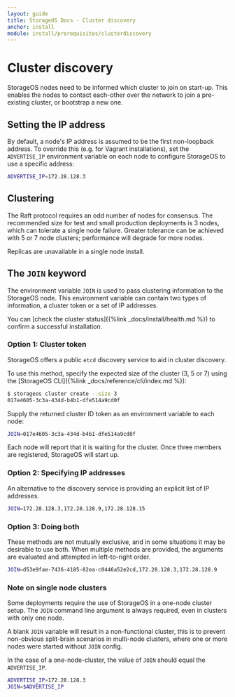 ```yaml
---
layout: guide
title: StorageOS Docs - Cluster discovery
anchor: install
module: install/prerequisites/clusterdiscovery
---
```


# Cluster discovery

StorageOS nodes need to be informed which cluster to join on start-up. This enables
the nodes to contact each-other over the network to join a pre-existing cluster,
or bootstrap a new one.

## Setting the IP address

By default, a node's IP address is assumed to be the first non-loopback address.
To override this (e.g. for Vagrant installations), set the `ADVERTISE_IP`
environment variable on each node to configure StorageOS to use a specific
address:

```bash
ADVERTISE_IP=172.28.128.3
```

## Clustering

The Raft protocol requires an odd number of nodes for consensus. The recommended size
for test and small production deployments is 3 nodes, which can tolerate a
single node failure. Greater tolerance can be achieved with 5 or 7 node
clusters; performance will degrade for more nodes.

Replicas are unavailable in a single node install.

## The `JOIN` keyword

The environment variable `JOIN` is used to pass clustering information to the StorageOS node.
This environment variable can contain two types of information, a cluster token or a set of IP addresses.

You can [check the cluster status]({%link _docs/install/health.md %}) to confirm a successful installation.

### Option 1: Cluster token

StorageOS offers a public `etcd` discovery service to aid in cluster discovery.

To use this method, specify the expected size of the cluster (3, 5 or 7) using the [StorageOS CLI]({%link
_docs/reference/cli/index.md %}):

```bash
$ storageos cluster create --size 3
017e4605-3c3a-434d-b4b1-dfe514a9cd0f
```

Supply the returned cluster ID token as an environment variable to each node:

```bash
JOIN=017e4605-3c3a-434d-b4b1-dfe514a9cd0f
```

Each node will report that it is waiting for the cluster. Once three members
are registered, StorageOS will start up.


### Option 2: Specifying IP addresses

An alternative to the discovery service is providing an explicit list of IP addresses.

```bash
JOIN=172.28.128.3,172.28.128.9,172.28.128.15
```

### Option 3: Doing both

These methods are not mutually exclusive, and in some situations it may be desirable to use both.
When multiple methods are provided, the arguments are evaluated and attempted in left-to-right order.

```bash
JOIN=d53e9fae-7436-4185-82ea-c0446a52e2cd,172.28.128.3,172.28.128.9
```

### Note on single node clusters

Some deployments require the use of StorageOS in a one-node cluster setup.
The `JOIN` command line argument is always required, even in clusters with only one node.

A blank `JOIN` variable will result in a non-functional cluster, this is to prevent non-obvious
split-brain scenarios in multi-node clusters, where one or more nodes were started without `JOIN` config.

In the case of a one-node-cluster, the value of `JOIN` should equal the `ADVERTISE_IP`.

```bash
ADVERTISE_IP=172.28.128.3
JOIN=$ADVERTISE_IP
```

